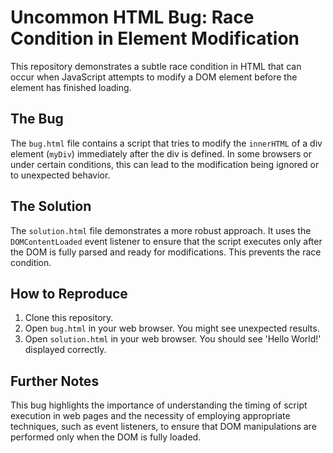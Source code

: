 # Uncommon HTML Bug: Race Condition in Element Modification

This repository demonstrates a subtle race condition in HTML that can occur when JavaScript attempts to modify a DOM element before the element has finished loading.

## The Bug

The `bug.html` file contains a script that tries to modify the `innerHTML` of a div element (`myDiv`) immediately after the div is defined. In some browsers or under certain conditions, this can lead to the modification being ignored or to unexpected behavior.

## The Solution

The `solution.html` file demonstrates a more robust approach. It uses the `DOMContentLoaded` event listener to ensure that the script executes only after the DOM is fully parsed and ready for modifications.  This prevents the race condition.

## How to Reproduce

1. Clone this repository.
2. Open `bug.html` in your web browser.  You might see unexpected results.
3. Open `solution.html` in your web browser. You should see 'Hello World!' displayed correctly. 

## Further Notes

This bug highlights the importance of understanding the timing of script execution in web pages and the necessity of employing appropriate techniques, such as event listeners, to ensure that DOM manipulations are performed only when the DOM is fully loaded.